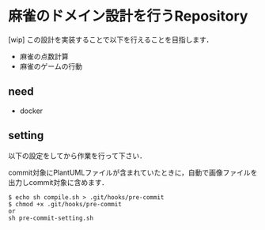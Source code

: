 # 麻雀のドメイン設計を行うRepository
[wip] この設計を実装することで以下を行えることを目指します．
- 麻雀の点数計算
- 麻雀のゲームの行動


## need 
- docker


## setting
以下の設定をしてから作業を行って下さい．

commit対象にPlantUMLファイルが含まれていたときに，自動で画像ファイルを出力しcommit対象に含めます．
```
$ echo sh compile.sh > .git/hooks/pre-commit
$ chmod +x .git/hooks/pre-commit 
or
sh pre-commit-setting.sh
```
